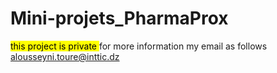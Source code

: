 # Mini-projets_PharmaProx 
<mark>this project is private </mark> for more information my email as follows alousseyni.toure@inttic.dz
